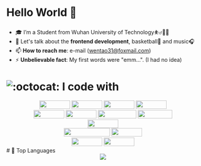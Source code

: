 

# Hello World 👋

- 🎓 I’m a Student from Wuhan University of Technology⛹️‍♂️🏃‍♂️
- 💬 Let's talk about the **frontend development**, basketball🏀 and music🎧
- 📫 **How to reach me**: e-mail (wentao31@foxmail.com) 
- ⚡ **Unbelievable fact**: My first words were "emm...". (I had no idea)

# ![:octocat:](https://cdn.jsdelivr.net/gh/Yolo-hwt/PicGo-res/images/github-profile/octocat.png) I code with

<div align=center>
<img src="https://img.shields.io/badge/vscode-black?logo=Visual Studio Code&logoColor=blue&style=flat"width=80 height=22></img>
<img src="https://img.shields.io/badge/IDEA-lightgray?logo=IntelliJ IDEA&logoColor=black&style=flat"width=80 height=22></img>
<img src="https://img.shields.io/badge/Chrome-black?logo=Google Chrome&logoColor=blue&style=flat"width=80 height=22></img>
<img src="https://img.shields.io/badge/Github-white?logo=Github&logoColor=black&style=flat"width=80 height=22></img>
</div>
<div align=center>
<img src="https://img.shields.io/badge/HTML5-red?logo=HTML5&logoColor=white&style=flat"width=80 height=22></img>
<img src="https://img.shields.io/badge/CSS3-blue?logo=CSS3&logoColor=white&style=flat"width=80 height=22></img>
<img src="https://img.shields.io/badge/JavaScript-yellow?logo=JavaScript&logoColor=white&style=flat"width=100 height=22></img>
<img src="https://img.shields.io/badge/Node.js-black?logo=Node.js&logoColor=green&style=flat"width=90 height=22></img>
</div>

<div align=center>
<img src="https://img.shields.io/badge/Vue.js-black?logo=Vue.js&logoColor=green&style=flat"width=80 height=22></img>
</div>

<div align=center>
<img src="https://img.shields.io/badge/Webpack-blue?logo=Webpack&logoColor=lightblue&style=flat"width=120 height=22></img>
<img src="https://img.shields.io/badge/Git-black?logo=Git&logoColor=red&style=flat"width=80 height=22></img>
</div>

<div align=center>
<img src="https://img.shields.io/badge/D3.js-black?logo=D3.js&logoColor=orange&style=flat"width=80 height=22></img>
<img src="https://img.shields.io/badge/Echarts-black?logo=Apache ECharts&logoColor=blue&style=flat"width=80 height=22></img>
</div>
# 🥇 Top Languages

<div align=center>
<img src="https://github-readme-stats.vercel.app/api/top-langs/?username=Yolo-hwt&layout=compact"></img>
<div align=center>
</div>

